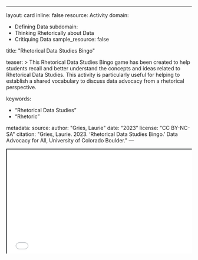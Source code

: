 ---
layout: card
inline: false
resource: Activity
domain:
  - Defining Data
subdomain:
  - Thinking Rhetorically about Data
  - Critiquing Data
sample_resource: false

title: "Rhetorical Data Studies Bingo"

teaser: >
  This Rhetorical Data Studies Bingo game has been created to help students recall and better understand the concepts and ideas related to Rhetorical Data Studies. This activity is particularly useful for helping to establish a shared vocabulary to discuss data advocacy from a rhetorical perspective.


keywords:
  - “Rhetorical Data Studies”
  - “Rhetoric”

metadata:
  source: 
  author: "Gries, Laurie"
  date: “2023”
  license: "CC BY-NC-SA"
  citation: "Gries, Laurie. 2023. ‘Rhetorical Data Studies Bingo.’ Data Advocacy for All, University of Colorado Boulder."
—
<div style="position: relative; padding-bottom: 56.25%; height: 0; overflow: hidden;"><iframe src="../assets/pdf/Rhetorical Data Studies Bingo.pdf" width="100%" title="Rhetorical Data Studies Bingo" style="border:2px #323639 solid; position: absolute; top: 0; left: 0; right: 0; bottom: 0; height: 100%; max-width: 100%;"></iframe></div>
